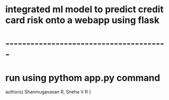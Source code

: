 # integrated ml model to predict credit card risk onto a webapp using flask
# ---------------------------------------
# run using pythom app.py command
authors{
Shanmugavasan R,
Sneha V R
}
